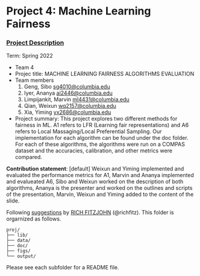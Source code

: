 # Project 4: Machine Learning Fairness

### [Project Description](doc/project4_desc.md)

Term: Spring 2022

+ Team 4
+ Projec title: MACHINE LEARNING FAIRNESS ALGORITHMS EVALUATION
+ Team members
    1. Geng, Sibo sg4010@columbia.edu
    2. Iyer, Ananya ai2446@columbia.edu
    3. Limpijankit, Marvin ml4431@columbia.edu
    4. Qian, Weixun wq2157@columbia.edu
    5. Xia, Yiming yx2686@columbia.edu
+ Project summary: This project explores two different methods for fairness in ML. A1 refers to LFR (Learning fair representations) and A6 refers to Local Massaging/Local Preferential Sampling. Our implementation for each algorithm can be found under the doc folder. For each of these algorithms, the algorithms were run on a COMPAS dataset and the accuracies, calibration, and other metrics were compared. 
	
**Contribution statement**: [default] Weixun and Yiming implemented and evaluated the performance metrics for A1, Marvin and Ananya implemented and evalueated A6, Sibo and Weixun worked on the description of both algorithms, Ananya is the presenter and worked on the outlines and scripts of the presentation, Marvin, Weixun and Yiming added to the content of the slide.

Following [suggestions](http://nicercode.github.io/blog/2013-04-05-projects/) by [RICH FITZJOHN](http://nicercode.github.io/about/#Team) (@richfitz). This folder is orgarnized as follows.

```
proj/
├── lib/
├── data/
├── doc/
├── figs/
└── output/
```

Please see each subfolder for a README file.
